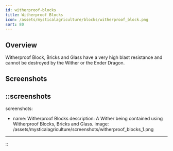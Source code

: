 ```yaml
---
id: witherproof-blocks
title: Witherproof Blocks
icon: /assets/mysticalagriculture/blocks/witherproof_block.png
sort: 80
---
```


## Overview

Witherproof Block, Bricks and Glass have a very high blast resistance and cannot be destroyed by the Wither or the Ender Dragon. 

## Screenshots

::screenshots
---
screenshots:
  - name: Witherproof Blocks
    description: A Wither being contained using Witherproof Blocks, Bricks and Glass.
    image: /assets/mysticalagriculture/screenshots/witherproof_blocks_1.png
---
::
